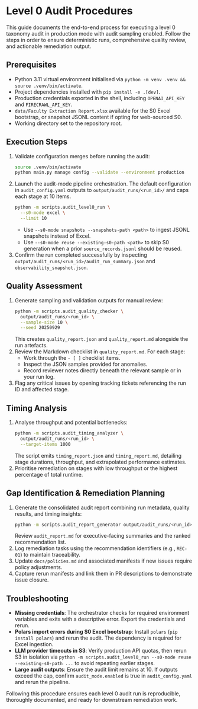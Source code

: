# Level 0 Audit Procedures

This guide documents the end-to-end process for executing a level 0 taxonomy audit in production mode with audit sampling enabled. Follow the steps in order to ensure deterministic runs, comprehensive quality review, and actionable remediation output.

## Prerequisites
- Python 3.11 virtual environment initialised via `python -m venv .venv && source .venv/bin/activate`.
- Project dependencies installed with `pip install -e .[dev]`.
- Production credentials exported in the shell, including `OPENAI_API_KEY` and `FIRECRAWL_API_KEY`.
- `data/Faculty Extraction Report.xlsx` available for the S0 Excel bootstrap, or snapshot JSONL content if opting for web-sourced S0.
- Working directory set to the repository root.

## Execution Steps
1. Validate configuration merges before running the audit:
   ```bash
   source .venv/bin/activate
   python main.py manage config --validate --environment production
   ```
2. Launch the audit-mode pipeline orchestration. The default configuration in `audit_config.yaml` outputs to `output/audit_runs/<run_id>/` and caps each stage at 10 items.
   ```bash
   python -m scripts.audit_level0_run \
     --s0-mode excel \
     --limit 10
   ```
   - Use `--s0-mode snapshots --snapshots-path <path>` to ingest JSONL snapshots instead of Excel.
   - Use `--s0-mode reuse --existing-s0-path <path>` to skip S0 generation when a prior `source_records.jsonl` should be reused.
3. Confirm the run completed successfully by inspecting `output/audit_runs/<run_id>/audit_run_summary.json` and `observability_snapshot.json`.

## Quality Assessment
1. Generate sampling and validation outputs for manual review:
   ```bash
   python -m scripts.audit_quality_checker \
     output/audit_runs/<run_id> \
     --sample-size 10 \
     --seed 20250929
   ```
   This creates `quality_report.json` and `quality_report.md` alongside the run artefacts.
2. Review the Markdown checklist in `quality_report.md`. For each stage:
   - Work through the `- [ ]` checklist items.
   - Inspect the JSON samples provided for anomalies.
   - Record reviewer notes directly beneath the relevant sample or in your run log.
3. Flag any critical issues by opening tracking tickets referencing the run ID and affected stage.

## Timing Analysis
1. Analyse throughput and potential bottlenecks:
   ```bash
   python -m scripts.audit_timing_analyzer \
     output/audit_runs/<run_id> \
     --target-items 1000
   ```
   The script emits `timing_report.json` and `timing_report.md`, detailing stage durations, throughput, and extrapolated performance estimates.
2. Prioritise remediation on stages with low throughput or the highest percentage of total runtime.

## Gap Identification & Remediation Planning
1. Generate the consolidated audit report combining run metadata, quality results, and timing insights:
   ```bash
   python -m scripts.audit_report_generator output/audit_runs/<run_id>
   ```
   Review `audit_report.md` for executive-facing summaries and the ranked recommendation list.
2. Log remediation tasks using the recommendation identifiers (e.g., `REC-01`) to maintain traceability.
3. Update `docs/policies.md` and associated manifests if new issues require policy adjustments.
4. Capture rerun manifests and link them in PR descriptions to demonstrate issue closure.

## Troubleshooting
- **Missing credentials**: The orchestrator checks for required environment variables and exits with a descriptive error. Export the credentials and rerun.
- **Polars import errors during S0 Excel bootstrap**: Install `polars` (`pip install polars`) and rerun the audit. The dependency is required for Excel ingestion.
- **LLM provider timeouts in S3**: Verify production API quotas, then rerun S3 in isolation via `python -m scripts.audit_level0_run --s0-mode reuse --existing-s0-path ...` to avoid repeating earlier stages.
- **Large audit outputs**: Ensure the audit limit remains at 10. If outputs exceed the cap, confirm `audit_mode.enabled` is true in `audit_config.yaml` and rerun the pipeline.

Following this procedure ensures each level 0 audit run is reproducible, thoroughly documented, and ready for downstream remediation work.
